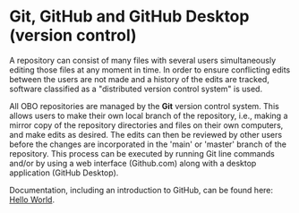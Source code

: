 # Git, GitHub and GitHub Desktop (version control)

A repository can consist of many files with several users simultaneously editing those files at any moment in time. In order to ensure conflicting edits between the users are not made and a history of the edits are tracked, software classified as a "distributed version control system" is used.

All OBO repositories are managed by the **Git** version control system. This allows users to make their own local branch of the repository, i.e., making a mirror copy of the repository directories and files on their own computers, and make edits as desired. The edits can then be reviewed by other users before the changes are incorporated in the 'main' or 'master' branch of the repository. This process can be executed by running Git line commands and/or by using a web interface (Github.com) along with a desktop application (GitHub Desktop).

Documentation, including an introduction to GitHub, can be found here:
[Hello World](https://docs.github.com/en/get-started/quickstart/hello-world).
